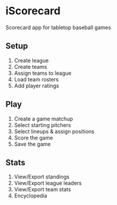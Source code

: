 # iScorecard
Scorecard app for tabletop baseball games

## Setup
1. Create league
2. Create teams
3. Assign teams to league
4. Load team rosters
5. Add player ratings

## Play
1. Create a game matchup
2. Select starting pitchers
3. Select lineups & assign positions
4. Score the game
5. Save the game

## Stats
1. View/Export standings
2. View/Export league leaders
3. View/Export team stats
4. Encyclopedia
